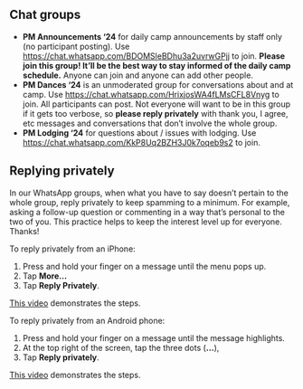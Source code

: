 ## Chat groups

- **PM Announcements ‘24** for daily camp announcements by staff only (no participant posting). Use https://chat.whatsapp.com/BDOMSleBDhu3a2uvrwGPjj to join. **Please join this group! It’ll be the best way to stay informed of the daily camp schedule.** Anyone can join and anyone can add other people.
- **PM Dances ‘24** is an unmoderated group for conversations about and at camp. Use https://chat.whatsapp.com/HrixjosWA4fLMsCFL8Vnyg to join. All participants can post. Not everyone will want to be in this group if it gets too verbose, so **please reply privately** with thank you, I agree, etc messages and conversations that don’t involve the whole group.
- **PM Lodging ‘24** for questions about / issues with lodging. Use https://chat.whatsapp.com/KkP8Uq2BZH3J0k7oqeb9s2 to join.

## Replying privately

In our WhatsApp groups, when what you have to say doesn’t pertain to the whole group, reply privately to keep spamming to a minimum. For example, asking a follow-up question or commenting in a way that’s personal to the two of you. This practice helps to keep the interest level up for everyone. Thanks!

To reply privately from an iPhone:

1. Press and hold your finger on a message until the menu pops up.
2. Tap **More…**
3. Tap **Reply Privately**.

[This video](https://www.youtube.com/watch?v=i1_1doLloFg) demonstrates the steps.

To reply privately from an Android phone:

1. Press and hold your finger on a message until the message highlights.
2. At the top right of the screen, tap the three dots (**…**),
3. Tap **Reply privately**.

[This video](https://www.youtube.com/watch?v=C2t1LxDsae0) demonstrates the steps.

